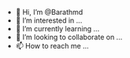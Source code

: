 - 👋 Hi, I’m @Barathmd
- 👀 I’m interested in ...
- 🌱 I’m currently learning ...
- 💞️ I’m looking to collaborate on ...
- 📫 How to reach me ...

<!---
Barathmd/Barathmd is a ✨ special ✨ repository because its `README.md` (this file) appears on your GitHub profile.
You can click the Preview link to take a look at your changes.
--->
